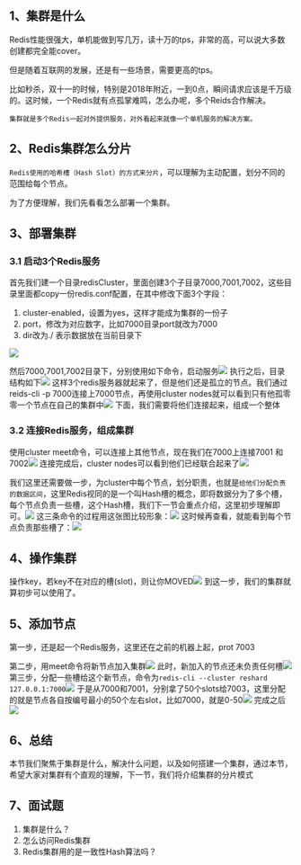 
## 1、集群是什么

Redis性能很强大，单机能做到写几万，读十万的tps，非常的高，可以说大多数创建都完全能cover。

但是随着互联网的发展，还是有一些场景，需要更高的tps。

比如秒杀，双十一的时候，特别是2018年附近，一到0点，瞬间请求应该是千万级的。这时候，一个Redis就有点孤掌难鸣，怎么办呢，多个Reids合作解决。

`集群就是多个Redis一起对外提供服务，对外看起来就像一个单机服务的解决方案。`
## 2、Redis集群怎么分片

`Redis使用的哈希槽（Hash Slot）的方式来分片`，可以理解为主动配置，划分不同的范围给每个节点。

为了方便理解，我们先看看怎么部署一个集群。
## 3、部署集群

### 3.1 启动3个Redis服务

首先我们建一个目录redisCluster，里面创建3个子目录7000,7001,7002，这些目录里面都copy一份redis.conf配置，在其中修改下面3个字段：
1. cluster-enabled，设置为yes，这样才能成为集群的一份子
2. port，修改为对应数字，比如7000目录port就改为7000
3. dir改为./  表示数据放在当前目录下

![](https://image-for.oss-cn-guangzhou.aliyuncs.com/for-obsidian/Java_Study/2_%E5%AD%A6%E4%B9%A0%E7%AC%94%E8%AE%B0/1_Java%E8%AF%AD%E8%A8%80%E6%A0%B8%E5%BF%83/1_Java%E5%9F%BA%E7%A1%80/1_Java%E5%A4%8D%E4%B9%A0%E7%AC%94%E8%AE%B0/Pasted%20image%2020231116121754.png)

然后7000,7001,7002目录下，分别使用如下命令，启动服务![](https://image-for.oss-cn-guangzhou.aliyuncs.com/for-obsidian/Java_Study/2_%E5%AD%A6%E4%B9%A0%E7%AC%94%E8%AE%B0/1_Java%E8%AF%AD%E8%A8%80%E6%A0%B8%E5%BF%83/1_Java%E5%9F%BA%E7%A1%80/1_Java%E5%A4%8D%E4%B9%A0%E7%AC%94%E8%AE%B0/Pasted%20image%2020231116121816.png)
执行之后，目录结构如下![](https://image-for.oss-cn-guangzhou.aliyuncs.com/for-obsidian/Java_Study/2_%E5%AD%A6%E4%B9%A0%E7%AC%94%E8%AE%B0/1_Java%E8%AF%AD%E8%A8%80%E6%A0%B8%E5%BF%83/1_Java%E5%9F%BA%E7%A1%80/1_Java%E5%A4%8D%E4%B9%A0%E7%AC%94%E8%AE%B0/Pasted%20image%2020231116121833.png)
这样3个redis服务器就起来了，但是他们还是孤立的节点。我们通过reids-cli -p 7000连接上7000节点，再使用cluster nodes就可以看到只有他孤零零一个节点在自己的集群中![](https://image-for.oss-cn-guangzhou.aliyuncs.com/for-obsidian/Java_Study/2_%E5%AD%A6%E4%B9%A0%E7%AC%94%E8%AE%B0/1_Java%E8%AF%AD%E8%A8%80%E6%A0%B8%E5%BF%83/1_Java%E5%9F%BA%E7%A1%80/1_Java%E5%A4%8D%E4%B9%A0%E7%AC%94%E8%AE%B0/Pasted%20image%2020231116121935.png)
下面，我们需要将他们连接起来，组成一个整体
### 3.2 连接Redis服务，组成集群

使用cluster meet命令，可以连接上其他节点，现在我们在7000上连接7001 和 7002![](https://image-for.oss-cn-guangzhou.aliyuncs.com/for-obsidian/Java_Study/2_%E5%AD%A6%E4%B9%A0%E7%AC%94%E8%AE%B0/1_Java%E8%AF%AD%E8%A8%80%E6%A0%B8%E5%BF%83/1_Java%E5%9F%BA%E7%A1%80/1_Java%E5%A4%8D%E4%B9%A0%E7%AC%94%E8%AE%B0/Pasted%20image%2020231116122025.png)
连接完成后，cluster nodes可以看到他们已经联合起来了![](https://image-for.oss-cn-guangzhou.aliyuncs.com/for-obsidian/Java_Study/2_%E5%AD%A6%E4%B9%A0%E7%AC%94%E8%AE%B0/1_Java%E8%AF%AD%E8%A8%80%E6%A0%B8%E5%BF%83/1_Java%E5%9F%BA%E7%A1%80/1_Java%E5%A4%8D%E4%B9%A0%E7%AC%94%E8%AE%B0/Pasted%20image%2020231116122047.png)

我们这里还需要做一步，为cluster中每个节点，划分职责，也就是`给他们分配负责的数据区间`，这里Redis视同的是一个叫Hash槽的概念，即将数据分为了多个槽，每个节点负责一些槽，这个Hash槽，我们下一节会重点介绍，这里初步理解即可。![](https://image-for.oss-cn-guangzhou.aliyuncs.com/for-obsidian/Java_Study/2_%E5%AD%A6%E4%B9%A0%E7%AC%94%E8%AE%B0/1_Java%E8%AF%AD%E8%A8%80%E6%A0%B8%E5%BF%83/1_Java%E5%9F%BA%E7%A1%80/1_Java%E5%A4%8D%E4%B9%A0%E7%AC%94%E8%AE%B0/Pasted%20image%2020231116122339.png)
这三条命令的过程用这张图比较形象：![](https://image-for.oss-cn-guangzhou.aliyuncs.com/for-obsidian/Java_Study/2_%E5%AD%A6%E4%B9%A0%E7%AC%94%E8%AE%B0/1_Java%E8%AF%AD%E8%A8%80%E6%A0%B8%E5%BF%83/1_Java%E5%9F%BA%E7%A1%80/1_Java%E5%A4%8D%E4%B9%A0%E7%AC%94%E8%AE%B0/Pasted%20image%2020231116122359.png)
这时候再查看，就能看到每个节点负责那些槽了：![](https://image-for.oss-cn-guangzhou.aliyuncs.com/for-obsidian/Java_Study/2_%E5%AD%A6%E4%B9%A0%E7%AC%94%E8%AE%B0/1_Java%E8%AF%AD%E8%A8%80%E6%A0%B8%E5%BF%83/1_Java%E5%9F%BA%E7%A1%80/1_Java%E5%A4%8D%E4%B9%A0%E7%AC%94%E8%AE%B0/Pasted%20image%2020231116122451.png)
## 4、操作集群

操作key，若key不在对应的槽(slot)，则让你MOVED![](https://image-for.oss-cn-guangzhou.aliyuncs.com/for-obsidian/Java_Study/2_%E5%AD%A6%E4%B9%A0%E7%AC%94%E8%AE%B0/1_Java%E8%AF%AD%E8%A8%80%E6%A0%B8%E5%BF%83/1_Java%E5%9F%BA%E7%A1%80/1_Java%E5%A4%8D%E4%B9%A0%E7%AC%94%E8%AE%B0/Pasted%20image%2020231116122540.png)
到这一步，我们的集群就算初步可以使用了。
## 5、添加节点

第一步，还是起一个Redis服务，这里还在之前的机器上起，prot 7003

第二步，用meet命令将新节点加入集群![](https://image-for.oss-cn-guangzhou.aliyuncs.com/for-obsidian/Java_Study/2_%E5%AD%A6%E4%B9%A0%E7%AC%94%E8%AE%B0/1_Java%E8%AF%AD%E8%A8%80%E6%A0%B8%E5%BF%83/1_Java%E5%9F%BA%E7%A1%80/1_Java%E5%A4%8D%E4%B9%A0%E7%AC%94%E8%AE%B0/Pasted%20image%2020231116122637.png)
此时，新加入的节点还未负责任何槽![](https://image-for.oss-cn-guangzhou.aliyuncs.com/for-obsidian/Java_Study/2_%E5%AD%A6%E4%B9%A0%E7%AC%94%E8%AE%B0/1_Java%E8%AF%AD%E8%A8%80%E6%A0%B8%E5%BF%83/1_Java%E5%9F%BA%E7%A1%80/1_Java%E5%A4%8D%E4%B9%A0%E7%AC%94%E8%AE%B0/Pasted%20image%2020231116122702.png)
第三步，分配一些槽给这个新节点，命令为`redis-cli --cluster reshard 127.0.0.1:7000`![](https://image-for.oss-cn-guangzhou.aliyuncs.com/for-obsidian/Java_Study/2_%E5%AD%A6%E4%B9%A0%E7%AC%94%E8%AE%B0/1_Java%E8%AF%AD%E8%A8%80%E6%A0%B8%E5%BF%83/1_Java%E5%9F%BA%E7%A1%80/1_Java%E5%A4%8D%E4%B9%A0%E7%AC%94%E8%AE%B0/Pasted%20image%2020231116122817.png)
于是从7000和7001，分别拿了50个slots给7003，这里分配的就是节点各自按编号最小的50个左右slot，比如7000，就是0-50![](https://image-for.oss-cn-guangzhou.aliyuncs.com/for-obsidian/Java_Study/2_%E5%AD%A6%E4%B9%A0%E7%AC%94%E8%AE%B0/1_Java%E8%AF%AD%E8%A8%80%E6%A0%B8%E5%BF%83/1_Java%E5%9F%BA%E7%A1%80/1_Java%E5%A4%8D%E4%B9%A0%E7%AC%94%E8%AE%B0/Pasted%20image%2020231116122904.png)
完成之后![](https://image-for.oss-cn-guangzhou.aliyuncs.com/for-obsidian/Java_Study/2_%E5%AD%A6%E4%B9%A0%E7%AC%94%E8%AE%B0/1_Java%E8%AF%AD%E8%A8%80%E6%A0%B8%E5%BF%83/1_Java%E5%9F%BA%E7%A1%80/1_Java%E5%A4%8D%E4%B9%A0%E7%AC%94%E8%AE%B0/Pasted%20image%2020231116122915.png)
## 6、总结

本节我们聚焦于集群是什么，解决什么问题，以及如何搭建一个集群，通过本节，希望大家对集群有个直观的理解，下一节，我们将介绍集群的分片模式
## 7、面试题

1. 集群是什么？
2. 怎么访问Redis集群
3. Redis集群用的是一致性Hash算法吗？
